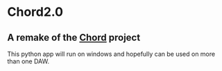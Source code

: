 # Chord2.0
## A remake of the [Chord](https://github.com/larzeitlin/Chord) project

This python app will run on windows and hopefully can be used on more than one DAW.
